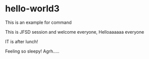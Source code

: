 # hello-world3
This is an example for command

This is JFSD session and welcome everyone, Helloaaaaaa everyone

IT is after lunch!

Feeling so sleepy! Agrh.....
